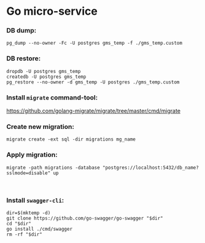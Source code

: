 # Go micro-service

### DB dump:
```
pg_dump --no-owner -Fc -U postgres gms_temp -f ./gms_temp.custom
```

### DB restore:
```
dropdb -U postgres gms_temp
createdb -U postgres gms_temp
pg_restore --no-owner -d gms_temp -U postgres ./gms_temp.custom
```

### Install `migrate` command-tool:
https://github.com/golang-migrate/migrate/tree/master/cmd/migrate

### Create new migration:
```
migrate create -ext sql -dir migrations mg_name
```

### Apply migration:
```
migrate -path migrations -database "postgres://localhost:5432/db_name?sslmode=disable" up
```
<br/>

### Install `swagger-cli`:
```
dir=$(mktemp -d) 
git clone https://github.com/go-swagger/go-swagger "$dir" 
cd "$dir"
go install ./cmd/swagger
rm -rf "$dir"
```
